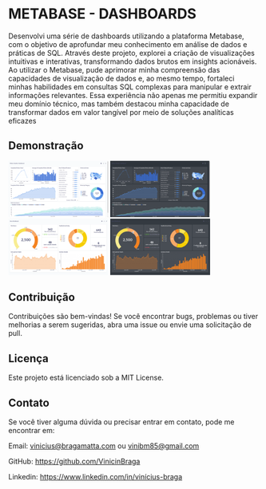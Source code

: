 # METABASE - DASHBOARDS

Desenvolvi uma série de dashboards utilizando a plataforma Metabase, com o objetivo de aprofundar meu conhecimento em análise de dados e práticas de SQL. Através deste projeto, explorei a criação de visualizações intuitivas e interativas, transformando dados brutos em insights acionáveis. Ao utilizar o Metabase, pude aprimorar minha compreensão das capacidades de visualização de dados e, ao mesmo tempo, fortaleci minhas habilidades em consultas SQL complexas para manipular e extrair informações relevantes. Essa experiência não apenas me permitiu expandir meu domínio técnico, mas também destacou minha capacidade de transformar dados em valor tangível por meio de soluções analíticas eficazes

## Demonstração
<img src="./images/Orders1.png" alt="Order1" width="200"/>
<img src="./images/Orders2.png" alt="Order2" width="200"/>
<img src="./images/Users1.png" alt="Users1" width="200"/>
<img src="./images/Users2.png" alt="Users2" width="200"/>

## Contribuição
Contribuições são bem-vindas! Se você encontrar bugs, problemas ou tiver melhorias a serem sugeridas, abra uma issue ou envie uma solicitação de pull.

## Licença
Este projeto está licenciado sob a MIT License.

## Contato
Se você tiver alguma dúvida ou precisar entrar em contato, pode me encontrar em:

Email: vinicius@bragamatta.com ou vinibm85@gmail.com

GitHub: https://github.com/VinicinBraga

Linkedin: https://www.linkedin.com/in/vinícius-braga